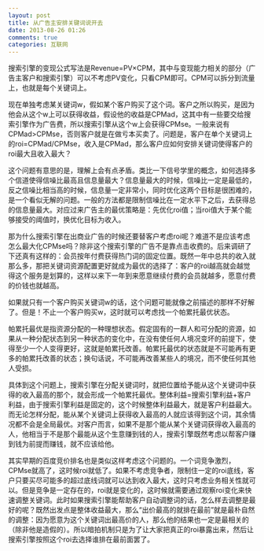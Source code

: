 ```yaml
---
layout: post
title: 从广告主安排关键词说开去
date: 2013-08-26 01:26
comments: true
categories: 互联网
---
```

搜索引擎的变现公式写法是Revenue=PV×CPM，其中与变现能力相关的部分（广告主客户和搜索引擎）可以不考虑PV变化，只看CPM即可。CPM可以拆分到流量上，也就是每个关键词上。

现在单独考虑某关键词w，假如某个客户购买了这个词。客户之所以购买，是因为他会从这个w上可以获得收益，假设他的收益是CPMad，这其中有一些要交给搜索引擎作为广告费，所以搜索引擎从这个w上会获得CPMse。一般来说有CPMad>CPMse，否则客户就是在做亏本买卖了。问题是，客户在单个关键词上的roi=CPMad/CPMse，收入是CPMad，那么客户应如何安排关键词使得客户的roi最大且收入最大？

这个问题有意思的是，理解上会有点矛盾。类比一下信号学里的概念，如何选择多个信道使得信噪比最高且信息量最大？信息量最大的时候，信噪比一定是最低的，反之信噪比相当高的时候，信息量一定非常小，同时优化这两个目标是很困难的，是一个看似无解的问题。一般的方法都是限制信噪比在一定水平下之后，去获得总的信息量最大。对应过来广告主的最优策略是：先优化roi值；当roi值大于某个能够接受的阈值时，换优化目标为收入。

那为什么搜索引擎在出商业广告的时候还要替客户考虑roi呢？难道不是应该考虑怎么最大化CPMse吗？除非这个搜索引擎的广告不是靠点击收费的。后来调研了下还真有这样的：会员按年付费获得热门词的固定位置。既然一年中总共的收入就那么多，那把关键词资源配置更好就成为最优的选择了：客户的roi越高就会越觉得这个服务是划算的，这样以来下一年到来愿意继续付费的会员就越多，愿意付费的价钱也就越高。

如果就只有一个客户购买关键词w的话，这个问题可能就像之前描述的那样不好解了。但是！不止一个客户购买w，这时就可以考虑找一个帕累托最优状态。

帕累托最优是指资源分配的一种理想状态。假定固有的一群人和可分配的资源，如果从一种分配状态到另一种状态的变化中，在没有使任何人境况变坏的前提下，使得至少一个人变得更好，这就是帕累托改善。帕累托最优的状态就是不可能再有更多的帕累托改善的状态；换句话说，不可能再改善某些人的境况，而不使任何其他人受损。

具体到这个问题上，搜索引擎在分配关键词时，就把位置给予能从这个关键词中获得的收入最高的那个，就会形成一个帕累托最优。整体利益=搜索引擎利益+客户利益，由于搜索引擎利益是固定的，这个时候整体利益最大，就是客户利益最大。而无论怎样分配，能从某个关键词上获得收入最高的人就应该得到这个词，其余情况都不会是全局最优。对客户而言，如果不是那个能从某个关键词获得收入最高的人，他相当于不是那个最能从这个生意赚到钱的人，搜索引擎既然考虑以帮客户赚到钱为前提而赚钱，就不应该给他。

其实早期的百度竞价排名也是类似这样考虑这个问题的。一个词竞争激烈，CPMse就高了，这时候roi就低了。如果不考虑竞争者，限制住一定的roi底线，客户只要买尽可能多的超过底线词就可以达到收入最大，这时只考虑业务相关性就可以。但是竞争是一定存在的，roi就是变化的，这时候就需要通过观察roi变化来快速调整关键词。此时如果搜索引擎能帮助客户自动调整词的话，怎么样去调整是最好的呢？既然出发点是整体收益最大，那么“出价最高的就排在最前”就是最朴自然的调整：因为愿意为这个关键词出最高价的人，那么他的结果也一定是最相关的（除非他是造假的）。所以暗拍机制只是为了让大家把真正的roi暴露出来，然后让搜索引擎按照这个roi去选择谁排在最前面罢了。
